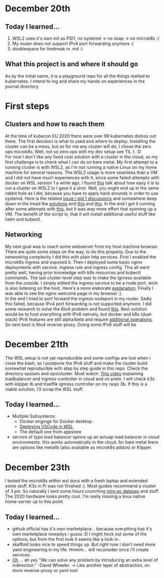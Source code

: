 # December 20th

## Today I learned...  
1. WSL2 uses it's own init as PID1, no systemd -> no snap -> no microk8s :(
2. My router does not support IPv4 port forwarding anymore :(  
3. doublespace for linebreak in .md :)  
 
## What this project is and where it should go
As by the initial name, it is a playground repo for all the things realted to kubernetes. I intend to log and share my hands on experiences in the journal directory.

# First steps
## Clusters and how to reach them
At the time of kubecon EU 2020 there were over 99 kubernetes distros out there. The first decision is what to used and where to deploy. Installing the cluster can be a mess, but as for me any cluster will do, I chose the zero ops microk8s. Well, not so zero ops with my dev setup see TIL 1. :D  
For now I don't like any fixed cost solution with a cluster in the cloud, so my first challenge is to check what I can do on bare metal. My first attempt to a running cluster is with WSL2, as I'm not running a native Linux on my home machine for several reasons.
The WSL2 usage is more seamless than a VM and I did not have much experiences with it, since some failed attempts with docker on WSL version 1 a while ago. I found [this][2] talk about how easy it is to run a cluster on WSL2 to I gave it a shot. Well, you might end up in the same rabbit hole as I did, because you have to apply hack arounds in order to use systemd. Here is the related [issue / pid 1 discussions][3] and somewhere deep down in the tread the [solutions][4] and [this][5] and [this][6]. In the end I got it running after some attempts with [this][6], but it was way more effort that spinning up a VM. The benefit of the script is, that it will install additional useful stuff like helm and kubectl. 

## Networking
My next goal was to reach some webserver from my host machine browser. There are quite some steps on the way, to do this properly. Due to the networking complexity I did this with plain http services. First I enabled the microk8s ingress and exposed it. Then I deployed some basic nginx deployments with service, ingress rule and ingress config. This all went pretty well, having prior knowledge with k8s resources and kubectl commands.
The last cluster-level step was to make the ignress available from the outside. I simply edited the ingress service to be a node port, wich is also listening on the host. Here's a more elaborate [explanation][7]. Finally I was able to see the nginx welcome page in my browser :).  
In the end I tried to port forward the ingress nodeport in my router. Sadly this failed, because IPv4 port forwarding is not supported anymore. I did some research to solve the 6to4 problem and found [this][8]. Best solution would be to host everything with IPv6 natively, but docker and k8s (dual-stack) IPv6 features are still alpha/beta and require [additional operations][9]. So next best is 6to4 reverse-proxy. 
Doing some IPv6 stuff will be  

# December 21th
The WSL setup is not yet reproducible and some configs are lost when i close the bash, so I postpone the IPv6 stuff and make the cluster build somewhat reproducible with step by step guide in this repo. Check the directory ops\wls and ops\cluster. Must watch: [This video][11] explaining loadbalancer and ingress-controller in cloud and on prem. I will check k3s with klipper lb and traeffik ignress controller on my raspi 3b. If this is a viable solution, I'll scrap the WSL stuff.


## Today I learned...
- Multiple Subsystems:
    - Docker enginge for Docker desktop. 
    - [Deploying VSCode in WSL][10]
    - The default one from appstore
- service of type load balancer spinns up an actuap load balancer in cloud environments. this works automatically in the cloud. for bare metal there are options like metallb (also available as microk8s addon) or Klipper.

# December 23th
I tested the microk8s within wsl docs with a fresh laptop and extended some stuff. K3s in Pi was not finished :(. Most guides recommend a cluster of 3 pis. So naturally I sent some hours crunching [mini-pc datases][12] and stuff. The 2020 hardware looks pretty cool. I'm really missing a linux native home-server up to this point.  

## Today I learned...
- github official has it's own marketplace... because everything has it's own marketplace nowadys i guess :D I might heck out some of the options, but from the first look it seems like a lock-in. 
- skaffold looks nice to speed things up. But right now I don't need more yaml engineering in my life. Hmmm... will reconsider once i'll create services. 
- [Oh][13] ... ah yes "We can solve any problem by introducing an extra level of indirection." -David Wheeler.  -> Like another layer of abstraction, on more reverse-proxy or yaml tool. 



[1]: https://www.youtube.com/watch?v=RyXL1zOa8Bw&ab_channel=CNCF%5BCloudNativeComputingFoundation%5D
[2]: https://ubuntu.com/blog/kubernetes-on-windows-with-microk8s-and-wsl-2 "microk8s in WSL2"
[3]: https://github.com/microsoft/WSL/issues/994
[4]: https://github.com/microsoft/WSL/issues/994#issuecomment-618746300
[5]: https://github.com/microsoft/WSL/issues/994#issuecomment-622979502
[6]: https://gitlab.com/relief-melone/wsl-initial-setup/-/blob/master/README.md
[7]: https://kubernetes.github.io/ingress-nginx/deploy/baremetal/
[8]: https://www.internetsociety.org/resources/deploy360/2013/making-content-available-over-ipv6/#:~:text=IPv6%2Dto%2DIPv4%20proxy,the%20network%20can%20support%20IPv6.
[9]: https://stephank.nl/p/2017-06-05-ipv6-on-production-docker.html
[10]: https://code.visualstudio.com/docs/remote/wsl
[11]: https://www.youtube.com/watch?v=Ytc24Y0YrXE&ab_channel=AdrianGoins
[12]: https://geizhals.eu/?cat=sysdiv&xf=450_Nettop
[13]: https://www.youtube.com/watch?v=e0AlqN8xPkk&ab_channel=SweetcodeHQ
